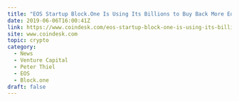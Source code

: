 ```yaml
---
title: "EOS Startup Block.One Is Using Its Billions to Buy Back More Equity"
date: 2019-06-06T16:00:41Z
link: https://www.coindesk.com/eos-startup-block-one-is-using-its-billions-to-buy-back-more-equity?utm_medium=RSS&utm_source=hune
site: www.coindesk.com
topic: crypto
category:
  - News
  - Venture Capital
  - Peter Thiel
  - EOS
  - Block.one
draft: false
---
```


